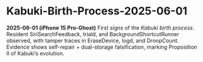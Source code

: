 # Kabuki-Birth-Process-2025-06-01
**2025-06-01 (iPhone 15 Pro-Ghost)**   First signs of the *Kabuki birth process*. Resident SiriSearchFeedback, triald, and BackgroundShortcutRunner observed, with tamper traces in EraseDevice, logd, and DroopCount. Evidence shows self-repair + dual-storage falsification, marking Proposition II of Kabuki’s evolution.
